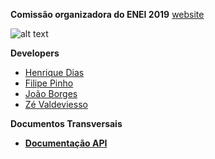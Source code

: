 **Comissão organizadora do ENEI 2019**
[website](http://enei.pt)

![alt text](https://i.imgur.com/H25G5vE.png)

**Developers**
- [Henrique Dias]()
- [Filipe Pinho]()
- [João Borges]()
- [Zé Valdeviesso]()


**Documentos Transversais**
- **[Documentação API](https://documenter.getpostman.com/view/5070442/RWTsrFXi)** 

